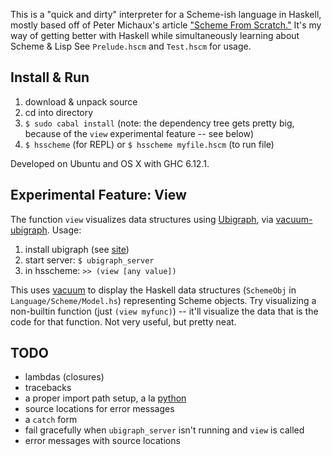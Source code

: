 This is a "quick and dirty" interpreter for a Scheme-ish language in Haskell, mostly based off of Peter Michaux's article ["Scheme From Scratch."](http://michaux.ca/articles/scheme-from-scratch-introduction) It's my way of getting better with Haskell while simultaneously learning about Scheme & Lisp See `Prelude.hscm` and `Test.hscm` for usage.

## Install & Run ##

1. download & unpack source
2. cd into directory
3. `$ sudo cabal install` (note: the dependency tree gets pretty big, because of the `view` experimental feature -- see below)
4. `$ hsscheme` (for REPL) or `$ hsscheme myfile.hscm` (to run file)

Developed on Ubuntu and OS X with GHC 6.12.1.

## Experimental Feature: View ##

The function `view` visualizes data structures using [Ubigraph](http://ubietylab.net/ubigraph/index.html), via [vacuum-ubigraph](http://hackage.haskell.org/package/vacuum-ubigraph). Usage:

1. install ubigraph (see [site](http://ubietylab.net/ubigraph/index.html))
2. start server: `$ ubigraph_server`
3. in hsscheme: `>> (view [any value])`

This uses [vacuum](http://hackage.haskell.org/package/vacuum-1.0.0) to display the Haskell data structures (`SchemeObj` in `Language/Scheme/Model.hs`) representing Scheme objects. Try visualizing a non-builtin function (just `(view myfunc)`) -- it'll visualize the data that is the code for that function. Not very useful, but pretty neat.

## TODO ##

* lambdas (closures)
* tracebacks
* a proper import path setup, a la [python](http://docs.python.org/tutorial/modules.html#the-module-search-path)
* source locations for error messages
* a `catch` form
* fail gracefully when `ubigraph_server` isn't running and `view` is called
* error messages with source locations
